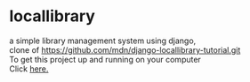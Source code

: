 # locallibrary
a simple library management system using django,<br>
clone of https://github.com/mdn/django-locallibrary-tutorial.git<br>
To get this project up and running on your computer<br>
Click <a href="https://github.com/mdn/django-locallibrary-tutorial/blob/master/README.md">here.</a>
